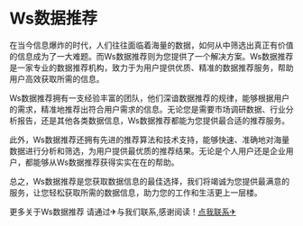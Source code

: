 # Ws数据推荐

在当今信息爆炸的时代，人们往往面临着海量的数据，如何从中筛选出真正有价值的信息成为了一大难题。而Ws数据推荐则为您提供了一个解决方案。Ws数据推荐是一家专业的数据推荐机构，致力于为用户提供优质、精准的数据推荐服务，帮助用户高效获取所需的信息。

Ws数据推荐拥有一支经验丰富的团队，他们深谙数据推荐的规律，能够根据用户的需求，精准地推荐出符合用户需求的信息。无论您是需要市场调研数据、行业分析报告，还是其他各类数据信息，Ws数据推荐都能为您提供最合适的推荐服务。

此外，Ws数据推荐还拥有先进的推荐算法和技术支持，能够快速、准确地对海量数据进行分析和筛选，为用户提供最优质的推荐结果。无论是个人用户还是企业用户，都能够从Ws数据推荐获得实实在在的帮助。

总之，Ws数据推荐是您获取数据信息的最佳选择，我们将竭诚为您提供最满意的服务，让您轻松获取所需的数据信息，助力您的工作和生活更上一层楼。

更多关于Ws数据推荐 请通过✈与我们联系,感谢阅读！[点我联系✈](https://ad.G208.com)